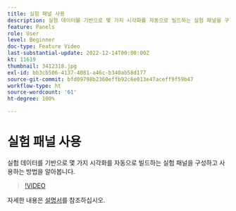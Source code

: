 ```yaml
---
title: 실험 패널 사용
description: 실험 데이터를 기반으로 몇 가지 시각화를 자동으로 빌드하는 실험 패널을 구성하고 사용하는 방법을 알아봅니다.
feature: Panels
role: User
level: Beginner
doc-type: Feature Video
last-substantial-update: 2022-12-14T00:00:00Z
kt: 11619
thumbnail: 3412318.jpg
exl-id: bb3cb506-4137-4081-a46c-b340ab58d177
source-git-commit: bfd09798b2360effb92c6e013e47aceff9f59b47
workflow-type: ht
source-wordcount: '61'
ht-degree: 100%

---
```


# 실험 패널 사용

실험 데이터를 기반으로 몇 가지 시각화를 자동으로 빌드하는 실험 패널을 구성하고 사용하는 방법을 알아봅니다.

>[!VIDEO](https://video.tv.adobe.com/v/3412318/?quality=12&learn=on)

자세한 내용은 [설명서](https://experienceleague.adobe.com/docs/analytics-platform/using/cja-workspace/panels/experimentation.html)를 참조하십시오.
